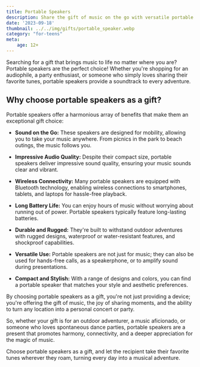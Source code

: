 ```yaml
---
title: Portable Speakers
description: Share the gift of music on the go with versatile portable speakers.
date: '2023-09-18'
thumbnail: ../../img/gifts/portable_speaker.webp
category: "for-teens"
meta:
    age: 12+
---
```

Searching for a gift that brings music to life no matter where you are? Portable speakers are the perfect choice! Whether you're shopping for an audiophile, a party enthusiast, or someone who simply loves sharing their favorite tunes, portable speakers provide a soundtrack to every adventure.

## Why choose portable speakers as a gift?

Portable speakers offer a harmonious array of benefits that make them an exceptional gift choice:

- **Sound on the Go:** These speakers are designed for mobility, allowing you to take your music anywhere. From picnics in the park to beach outings, the music follows you.

- **Impressive Audio Quality:** Despite their compact size, portable speakers deliver impressive sound quality, ensuring your music sounds clear and vibrant.

- **Wireless Connectivity:** Many portable speakers are equipped with Bluetooth technology, enabling wireless connections to smartphones, tablets, and laptops for hassle-free playback.

- **Long Battery Life:** You can enjoy hours of music without worrying about running out of power. Portable speakers typically feature long-lasting batteries.

- **Durable and Rugged:** They're built to withstand outdoor adventures with rugged designs, waterproof or water-resistant features, and shockproof capabilities.

- **Versatile Use:** Portable speakers are not just for music; they can also be used for hands-free calls, as a speakerphone, or to amplify sound during presentations.

- **Compact and Stylish:** With a range of designs and colors, you can find a portable speaker that matches your style and aesthetic preferences.

By choosing portable speakers as a gift, you're not just providing a device; you're offering the gift of music, the joy of sharing moments, and the ability to turn any location into a personal concert or party.

So, whether your gift is for an outdoor adventurer, a music aficionado, or someone who loves spontaneous dance parties, portable speakers are a present that promotes harmony, connectivity, and a deeper appreciation for the magic of music.

Choose portable speakers as a gift, and let the recipient take their favorite tunes wherever they roam, turning every day into a musical adventure.
